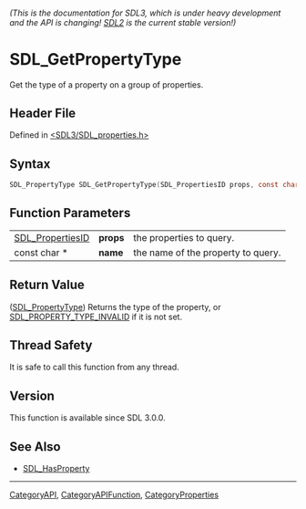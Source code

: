 ###### (This is the documentation for SDL3, which is under heavy development and the API is changing! [SDL2](https://wiki.libsdl.org/SDL2/) is the current stable version!)
# SDL_GetPropertyType

Get the type of a property on a group of properties.

## Header File

Defined in [<SDL3/SDL_properties.h>](https://github.com/libsdl-org/SDL/blob/main/include/SDL3/SDL_properties.h)

## Syntax

```c
SDL_PropertyType SDL_GetPropertyType(SDL_PropertiesID props, const char *name);
```

## Function Parameters

|                                      |           |                                    |
| ------------------------------------ | --------- | ---------------------------------- |
| [SDL_PropertiesID](SDL_PropertiesID) | **props** | the properties to query.           |
| const char *                         | **name**  | the name of the property to query. |

## Return Value

([SDL_PropertyType](SDL_PropertyType)) Returns the type of the property, or
[SDL_PROPERTY_TYPE_INVALID](SDL_PROPERTY_TYPE_INVALID) if it is not set.

## Thread Safety

It is safe to call this function from any thread.

## Version

This function is available since SDL 3.0.0.

## See Also

- [SDL_HasProperty](SDL_HasProperty)

----
[CategoryAPI](CategoryAPI), [CategoryAPIFunction](CategoryAPIFunction), [CategoryProperties](CategoryProperties)

